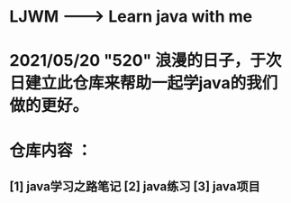 # LJWM ---> Learn java with me

# 2021/05/20 "520" 浪漫的日子，于次日建立此仓库来帮助一起学java的我们做的更好。

# 仓库内容 ：
## [1] java学习之路笔记  [2] java练习  [3] java项目
